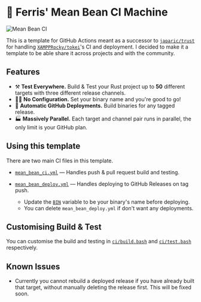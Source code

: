 # 🦀 Ferris' Mean Bean CI Machine

![Mean Bean CI](https://github.com/XAMPPRocky/mean-bean-ci-template/workflows/Mean%20Bean%20CI/badge.svg)

This is a template for GitHub Actions meant as a successor to [`japaric/trust`](https://github.com/japaric/trust)
for handling [`XAMPPRocky/tokei`](https://github.com/XAMPPRocky/tokei)'s CI and
deployment. I decided to make it a template to be able share it across
projects and with the community.

## Features

- ⚒️ **Test Everywhere.** Build & Test your Rust project up to **50**
  different targets with three different release channels.
- 🙅‍♀️ **No Configuration.** Set your binary name and you're good to go!
- 🚁 **Automatic GitHub Deployments.** Build binaries for any tagged release.
- 🏭 **Massively Parallel.** Each target and channel pair runs in parallel, the only limit is your GitHub
  plan.

## Using this template

There are two main CI files in this template.

- [`mean_bean_ci.yml`](./.github/workflows/mean_bean_ci.yml) — Handles push & pull request build and testing.
- [`mean_bean_deploy.yml`](./.github/workflows/mean_bean_deploy.yml) — Handles deploying to GitHub Releases on tag push.

  - Update the [`BIN`](https://github.com/XAMPPRocky/mean-bean-ci-template/blob/master/.github/workflows/mean_bean_deploy.yml#L10) variable to be your binary's name before deploying.
  - You can delete `mean_bean_deploy.yml` if don't want any deployments.

## Customising Build & Test
You can customise the build and testing in [`ci/build.bash`](./ci/build.bash) and [`ci/test.bash`](./ci/test.bash)
respectively.

## Known Issues

- Currently you cannot rebuild a deployed release if you have already built that target, without manually deleting the release first. This will be fixed soon.
